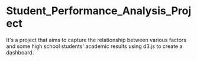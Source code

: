 # Student_Performance_Analysis_Project
It's a project that aims to capture the relationship between various factors and some high school students' academic results using d3.js to create a dashboard.
